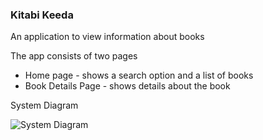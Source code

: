 ### Kitabi Keeda

An application to view information about books


The app consists of two pages

- Home page - shows a search option and a list of books
- Book Details Page - shows details about the book


System Diagram

![System Diagram](https://user-images.githubusercontent.com/12539356/79056765-83275200-7c0e-11ea-9f20-bdbc05ee8925.png)
